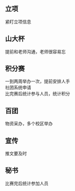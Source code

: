## 立项
紧盯立项信息
## 山大杯
提前和老师沟通，老师很容易忘
## 积分赛
一到两周举办一次，提前安排人手  
社团系统申请  
比完赛后统计参与人员，统计积分
## 百团
物资采办，多个校区举办
## 宣传
推文要及时
## 秘书
比赛完后统计参加人员

